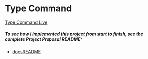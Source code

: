 # Type Command

[Type Command Live][TypeCommand]

[TypeCommand]: http://www.david-mcafee.com/TypeCommand

##### To see how I implemented this project from start to finish, see the complete Project Proposal README:

* [docsREADME][docsREADME]

[docsREADME]: docs/README.md
